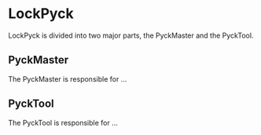 # LockPyck

LockPyck is divided into two major parts, the PyckMaster and the PyckTool.

## PyckMaster

  The PyckMaster is responsible for ...

## PyckTool

  The PyckTool is responsible for ...
